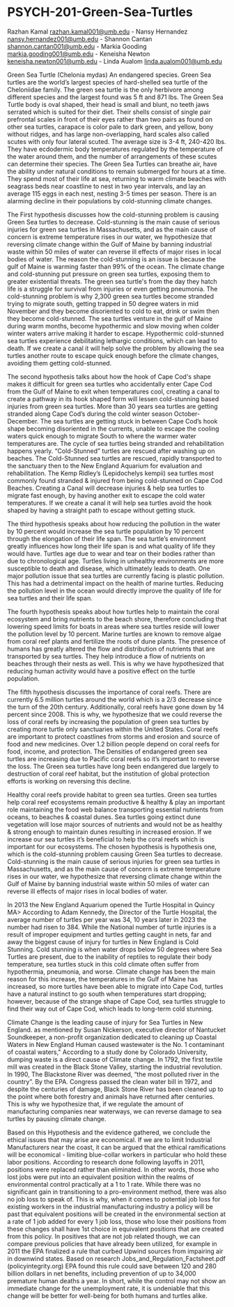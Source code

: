 # PSYCH-201-Green-Sea-Turtles
Razhan Kamal razhan.kamal001@umb.edu -
Nansy Hernandez nansy.hernandez001@umb.edu -
Shannon Cantan shannon.cantan001@umb.edu -
Markia Gooding markia.gooding001@umb.edu -
Keneisha Newton keneisha.newton001@umb.edu -
Linda Aualom linda.aualom001@umb.edu

Green Sea Turtle (Chelonia mydas)
	An endangered species. Green Sea turtles are the world’s largest species of hard-shelled sea turtle of the Cheloniidae family. The green sea turtle is the only herbivore among different species and the largest found was 5 ft and 871 lbs. The Green Sea Turtle body is oval shaped, their head is small and blunt, no teeth jaws serrated which is suited for their diet. Their shells consist of single pair prefrontal scales in front of their eyes rather than two pairs as found on other sea turtles, carapace is color pale to dark green, and yellow, bony without ridges, and has large non-overlapping, hard scales also called scutes with only four lateral scuted. The average size is 3-4 ft, 240-420 lbs. They have ecdodermic body temperatures regulated by the temperature of the water around them, and the number of arrangements of these scutes can determine their species. The Green Sea Turtles can breathe air, have the ability under natural conditions to remain submerged for hours at a time. They spend most of their life at sea, returning to warm climate beaches with seagrass beds near coastline to nest in two year intervals, and lay an average 115 eggs in each nest, nesting 3-5 times per season. There is an alarming decline in their populations by cold-stunning climate changes.
	
	
The First hypothesis discusses how the cold-stunning problem is causing Green Sea turtles to decrease. Cold-stunning is the main cause of serious injuries for green sea turtles in Massachusetts, and as the main cause of concern is extreme temperature rises in our water, we hypothesize that reversing climate change within the Gulf of Maine by banning industrial waste within 50 miles of water can reverse ill effects of major rises in local bodies of water. The reason the cold-stunning is an issue is because the gulf of Maine is warming faster than 99% of the ocean. The climate change and cold-stunning put pressure on green sea turtles, exposing them to greater existential threats. The green sea turtle's from the day they hatch life is a struggle for survival from injuries or even getting pneumonia.  The cold-stunning problem is why 2,300 green sea turtles become stranded trying to migrate south, getting trapped in 50 degree waters in mid November and they become disoriented to cold to eat, drink or swim then they become cold-stunned. The sea turtles venture in the gulf of Maine during warm months, become hypothermic and slow moving when colder winter waters arrive making it harder to escape. Hypothermic cold-stunned sea turtles experience debilitating lethargic conditions, which can lead to death. If we create a canal it will help solve the problem by allowing  the sea turtles another route to escape quick enough before the climate changes, avoiding them getting cold-stunned.


The second hypothesis talks about how the hook of Cape Cod's shape makes it difficult for green sea turtles who accidentally enter Cape Cod from the Gulf of Maine to exit when temperatures cool, creating a canal to create a pathway in its hook shaped form will lessen cold-stunning based injuries from green sea turtles. More than 30 years sea turtles are getting stranded along Cape Cod’s during the cold winter season October-December. The sea turtles are getting stuck in between Cape Cod’s hook shape becoming disoriented in the currents, unable to escape the cooling waters quick enough to migrate South to where the warmer water temperatures are. The cycle of sea turtles being stranded and rehabilitation happens yearly. “Cold-Stunned” turtles are rescued after washing up on beaches. The Cold-Stunned sea turtles are rescued, rapidly transported to the sanctuary then to the New England Aquarium for evaluation and rehabilitation. The Kemp Ridley’s (Lepidochelys kempii) sea turtles most commonly found stranded & injured from being cold-stunned on Cape Cod Beaches.
Creating a Canal will decrease injuries & help sea turtles to migrate fast enough, by having another exit to escape the cold water temperatures. If we create a canal it will help sea turtles avoid the hook shaped by having  a straight path to escape without getting stuck.


 The third hypothesis speaks about how reducing the pollution in the water by 10 percent would increase the sea turtle population by 10 percent through the elongation of their life span. The sea turtle’s environment greatly influences how long their life span is and what quality of life they would have. Turtles age due to wear and tear on their bodies rather than due to chronological age. Turtles living in unhealthy environments are more susceptible to death and disease, which ultimately leads to death. One major pollution issue that sea turtles are currently facing is plastic pollution. This has had a detrimental impact on the health of marine turtles. Reducing the pollution level in the ocean would directly improve the quality of life for sea turtles and their life span. 
 
 
 The fourth hypothesis speaks about how turtles help to maintain the coral ecosystem and bring nutrients to the beach shore, therefore concluding that lowering speed limits for boats in areas where sea turtles reside will lower the pollution level by 10 percent. Marine turtles are known to remove algae from coral reef plants and fertilize the roots of dune plants. The presence of humans has greatly altered the flow and distribution of nutrients that are transported by sea turtles. They help introduce a flow of nutrients on beaches through their nests as well. This is why we have hypothesized that reducing human activity would have a positive effect on the turtle population.
 
 
 The fifth hypothesis discusses the importance of coral reefs. There are currently 6.5 million turtles around the world which is a 2/3 decrease since the turn of the 20th century. Additionally, coral reefs have gone down by 14 percent since 2008. This is why, we hypothesize that we could reverse the loss of coral reefs by increasing the population of green sea turtles by creating more turtle only sanctuaries within the United States. Coral reefs are important to protect coastlines from storms and erosion and source of food and new medicines. Over 1.2 billion people depend on coral reefs for food, income, and protection. The Densities of endangered green sea turtles are increasing due to Pacific coral reefs so it’s important to reverse the loss. The Green sea turtles have long been endangered due largely to destruction of coral reef habitat, but  the institution of global protection efforts is working on reversing this decline.
 
 
Healthy coral reefs provide habitat to green sea turtles. Green sea turtles help coral reef ecosystems remain productive & healthy & play an important role maintaining the food web balance transporting essential nutrients from oceans, to beaches & coastal dunes. Sea turtles going extinct dune vegetation will lose major sources of nutrients and would not be as healthy & strong enough to maintain dunes resulting in increased erosion. If we increase our sea turtles it’s beneficial to help the coral reefs which is important for our ecosystems.
The chosen hypothesis is hypothesis one, which is the cold-stunning problem causing Green Sea turtles to decrease. Cold-stunning is the main cause of serious injuries for green sea turtles in Massachusetts, and as the main cause of concern is extreme temperature rises in our water, we hypothesize that reversing climate change within the Gulf of Maine by banning industrial waste within 50 miles of water can reverse ill effects of major rises in local bodies of water.


In 2013 the New England Aquarium opened the Turtle Hospital in Quincy MA> According to Adam Kennedy, the Director of the Turtle Hospital, the average number of turtles per year was 34, 10 years later in 2023 the number had risen to 384. While the National number of turtle injuries is a result of improper equipment and turtles getting caught in nets, far and away the biggest cause of injury for turtles in New England is Cold Stunning. Cold stunning is when water drops below 50 degrees where Sea Turtles are present, due to the inability of reptiles to regulate their body temperature, sea turtles stuck in this cold climate often suffer from hypothermia, pneumonia, and worse. Climate change has been the main reason for this increase, the temperatures in the Gulf of Maine has increased, so more turtles have been able to migrate into Cape Cod, turtles have a natural instinct to go south when temperatures start dropping; however, because of the strange shape of Cape Cod, sea turtles struggle to find their way out of Cape Cod, which leads to long-term cold stunning. 


Climate Change is the leading cause of injury for Sea Turtles in New England. as mentioned by Susan Nickerson, executive director of Nantucket Soundkeeper, a non-profit organization dedicated to cleaning up Coastal Waters in New England Human caused wastewater is the No. 1 contaminant of coastal waters," According to a study done by Colorado University, dumping waste is a direct cause of Climate change. 
In 1792, the first textile mill was created in the Black Stone Valley, starting the industrial revolution. In 1990, The Blackstone River was deemed, “the most polluted river in the country”. By the EPA. Congress passed the clean water bill in 1972, and despite the centuries of damage, Black Stone River has been cleaned up to the point where both forestry and animals have returned after centuries. This is why we hypothesize that, if we regulate the amount of manufacturing companies near waterways, we can reverse damage to sea turtles by pausing climate change.


Based on this Hypothesis and the evidence gathered, we conclude the ethical issues that may arise are economical. If we are to limit Industrial Manufacturers near the coast, it can be argued that the ethical ramifications will be economical - limiting blue-collar workers in particular who hold these labor positions. According to research done following layoffs in 2011, positions were replaced rather than eliminated. In other words, those who lost jobs were put into an equivalent position within the realms of environmental control practically at a 1 to 1 rate. While there was no significant gain in transitioning to a pro-environment method, there was also no job loss to speak of. This is why, when it comes to potential job loss for existing workers in the industrial manufacturing industry a policy will be past that equivalent positions will be created in the environmental section at a rate of 1 job added for every 1 job loss, those who lose their positions from these changes shall have 1st choice in equivalent positions that are created from this policy. In positives that are not job related though, we can compare previous policies that have already been utilized, for example in 2011 the EPA finalized a rule that curbed Upwind sources from impairing air in downwind states.  Based on research Jobs_and_Regulation_Factsheet.pdf (policyintegrity.org) EPA found this rule could save between 120 and 280 billion dollars in net benefits, including prevention of up to 34,000 premature human deaths a year. In short, while the control may not show an immediate change for the unemployment rate, it is undeniable that this change will be better for well-being for both humans and turtles alike. 
